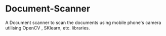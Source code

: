 # Document-Scanner
A Document scanner to scan the documents using mobile phone's camera utilising OpenCV , SKlearn, etc. libraries.
